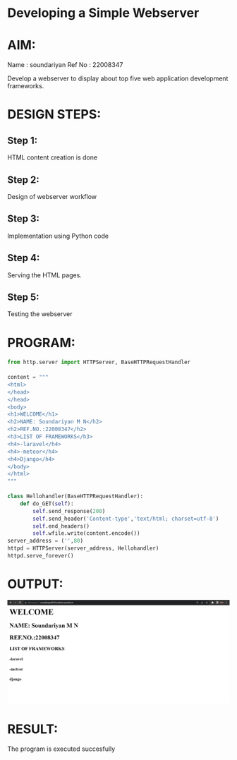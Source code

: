# Developing a Simple Webserver

# AIM:
Name : soundariyan
Ref No : 22008347

Develop a webserver to display about top five web application development frameworks.

# DESIGN STEPS:

## Step 1:

HTML content creation is done

## Step 2:

Design of webserver workflow

## Step 3:

Implementation using Python code

## Step 4:

Serving the HTML pages.

## Step 5:

Testing the webserver

# PROGRAM:
```python
from http.server import HTTPServer, BaseHTTPRequestHandler

content = """
<html>
</head>
</head>
<body>
<h1>WELCOME</h1>
<h2>NAME: Soundariyan M N</h2>
<h2>REF.NO.:22008347</h2>
<h3>LIST OF FRAMEWORKS</h3>
<h4>-laravel</h4>
<h4>-meteor</h4>
<h4>Django</h4>
</body>
</html>
"""

class Hellohandler(BaseHTTPRequestHandler):
    def do_GET(self):
        self.send_response(200)
        self.send_header('Content-type','text/html; charset=utf-8')
        self.end_headers()
        self.wfile.write(content.encode())
server_address = ('',80)
httpd = HTTPServer(server_address, Hellohandler)
httpd.serve_forever()
```

# OUTPUT:
![model](webserver.png)

# RESULT:

The program is executed succesfully
